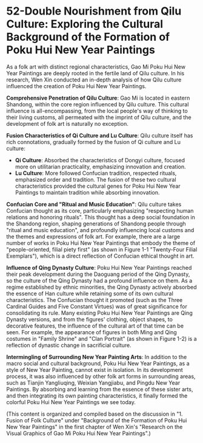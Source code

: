 # 52-Double Nourishment from Qilu Culture: Exploring the Cultural Background of the Formation of Poku Hui New Year Paintings

As a folk art with distinct regional characteristics, Gao Mi Poku Hui New Year Paintings are deeply rooted in the fertile land of Qilu culture. In his research, Wen Xin conducted an in-depth analysis of how Qilu culture influenced the creation of Poku Hui New Year Paintings.

**Comprehensive Penetration of Qilu Culture**:
Gao Mi is located in eastern Shandong, within the core region influenced by Qilu culture. This cultural influence is all-encompassing, from the local people's way of thinking to their living customs, all permeated with the imprint of Qilu culture, and the development of folk art is naturally no exception.

**Fusion Characteristics of Qi Culture and Lu Culture**:
Qilu culture itself has rich connotations, gradually formed by the fusion of Qi culture and Lu culture:
*   **Qi Culture**: Absorbed the characteristics of Dongyi culture, focused more on utilitarian practicality, emphasizing innovation and creation.
*   **Lu Culture**: More followed Confucian tradition, respected rituals, emphasized order and tradition.
The fusion of these two cultural characteristics provided the cultural genes for Poku Hui New Year Paintings to maintain tradition while absorbing innovation.

**Confucian Core and "Ritual and Music Education"**:
Qilu culture takes Confucian thought as its core, particularly emphasizing "respecting human relations and honoring rituals". This thought has a deep social foundation in the Shandong region, shaping generations of Shandong people through "ritual and music education", and profoundly influencing local customs and the themes and expressions of folk art. For example, there are a large number of works in Poku Hui New Year Paintings that embody the theme of "people-oriented, filial piety first" (as shown in Figure 1-1 "Twenty-Four Filial Exemplars"), which is a direct reflection of Confucian ethical thought in art.

**Influence of Qing Dynasty Culture**:
Poku Hui New Year Paintings reached their peak development during the Daoguang period of the Qing Dynasty, so the culture of the Qing Dynasty had a profound influence on them. As a regime established by ethnic minorities, the Qing Dynasty actively absorbed the essence of Han culture while retaining some of its own cultural characteristics. The Confucian thought it promoted (such as the Three Cardinal Guides and Five Constant Virtues) was of great significance for consolidating its rule. Many existing Poku Hui New Year Paintings are Qing Dynasty versions, and from the figures' clothing, object shapes, to decorative features, the influence of the cultural art of that time can be seen. For example, the appearance of figures in both Ming and Qing costumes in "Family Shrine" and "Clan Portrait" (as shown in Figure 1-2) is a reflection of dynastic change in sacrificial culture.

**Intermingling of Surrounding New Year Painting Arts**:
In addition to the macro social and cultural background, Poku Hui New Year Paintings, as a style of New Year Painting, cannot exist in isolation. In its development process, it was also influenced by other folk art forms in surrounding areas, such as Tianjin Yangliuqing, Weixian Yangjiabu, and Pingdu New Year Paintings. By absorbing and learning from the essence of these sister arts, and then integrating its own painting characteristics, it finally formed the colorful Poku Hui New Year Paintings we see today.

(This content is organized and compiled based on the discussion in "1. Fusion of Folk Culture" under "Background of the Formation of Poku Hui New Year Paintings" in the first chapter of Wen Xin's "Research on the Visual Graphics of Gao Mi Poku Hui New Year Paintings".)
